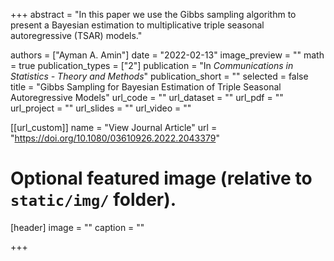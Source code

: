 +++
abstract = "In this paper we use the Gibbs sampling algorithm to present a Bayesian estimation to multiplicative triple seasonal autoregressive (TSAR) models."

authors = ["Ayman A. Amin"]
date = "2022-02-13"
image_preview = ""
math = true
publication_types = ["2"]
publication = "In *Communications in Statistics - Theory and Methods*"
publication_short = ""
selected = false
title = "Gibbs Sampling for Bayesian Estimation of Triple Seasonal Autoregressive Models"
url_code = ""
url_dataset = ""
url_pdf = ""
url_project = ""
url_slides = ""
url_video = ""

[[url_custom]]
name = "View Journal Article"
url = "https://doi.org/10.1080/03610926.2022.2043379"

# Optional featured image (relative to `static/img/` folder).
[header]
image = ""
caption = ""

+++
